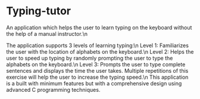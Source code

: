 # Typing-tutor
An application which helps the user to learn typing on the keyboard without the help of a manual instructor.\n

The application supports 3 levels of learning typing:\n
Level 1: Familiarizes the user with the location of alphabets on the keyboard.\n
Level 2: Helps the user to speed up typing by randomly prompting the user to type the alphabets on the keyboard.\n
Level 3: Prompts the user to type complete sentences and displays the time the user takes. Multiple repetitions of this exercise will help the user to increase the typing speed.\n
This application is a built with minimum features but with a comprehensive design using advanced C programming techniques.
